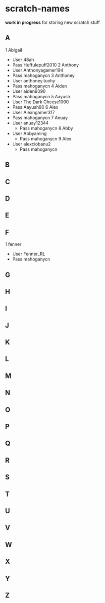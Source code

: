 # scratch-names
**work in progress**
for storing new scratch stuff
## A
1 Abigail
  - User 48ah
  - Pass Huffulepuff2010
2 Anthony
 - User Anthonyagamer194
  - Pass mahoganycn
3 Anthoney
 - User anthoney.tuohy
  - Pass mahoganycn
4 Aiden 
 - User aiden9090
  - Pass mahoganycn
5 Aayush
 - User The Dark Cheese1000
  - Pass Aayush90
6 Alex
 - User Alexngamer317
  - Pass mahoganycn
7 Anuay
 - User anuay12344
   - Pass mahoganycn
8 Abby
- User Abbyaming
  - Pass mahoganycn
9 Alex
- User alexciobanu2
   - Pass mahoganycn
## B 
## C 
## D
## E
## F
1 fenner
 - User Fenner_RL
  - Pass mahoganycn
## G
## H 
## I 
## J 
## K
## L
## M
## N
## O 
## P 
## Q
## R 
## S 
## T 
## U
## V
## W 
## X
## Y 
## Z